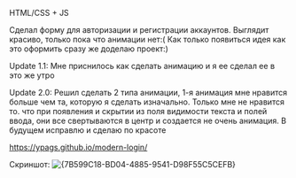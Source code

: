 HTML/CSS + JS

Сделал форму для авторизации и регистрации аккаунтов. Выглядит красиво, только пока что анимации нет:( Как только появиться идея как это оформить сразу же доделаю проект:)

Update 1.1:
Мне приснилось как сделать анимацию и я ее сделал ее в это же утро

Update 2.0:
Решил сделать 2 типа анимации, 1-я анимация мне нравится больше чем та, которую я сделать изначально.
Только мне не нравится то. что при появления и скрытии из поля видимости текста и полей ввода, они все свертываются в центр и создается не очень анимация. В будущем исправлю и сделаю по красоте

https://ypags.github.io/modern-login/

Скриншот:
![{7B599C18-BD04-4885-9541-D98F55C5CEFB}](https://github.com/user-attachments/assets/59b27695-15c1-475c-acaa-1fe650fbd33d)
